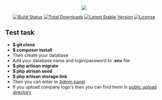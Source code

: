 <p align="center"><img src="https://laravel.com/assets/img/components/logo-laravel.svg"></p>

<p align="center">
<a href="https://travis-ci.org/laravel/framework"><img src="https://travis-ci.org/laravel/framework.svg" alt="Build Status"></a>
<a href="https://packagist.org/packages/laravel/framework"><img src="https://poser.pugx.org/laravel/framework/d/total.svg" alt="Total Downloads"></a>
<a href="https://packagist.org/packages/laravel/framework"><img src="https://poser.pugx.org/laravel/framework/v/stable.svg" alt="Latest Stable Version"></a>
<a href="https://packagist.org/packages/laravel/framework"><img src="https://poser.pugx.org/laravel/framework/license.svg" alt="License"></a>
</p>

## Test task


- **$ git clone**
- **$ composer install**
- Then create your database
- Add your database name and login/password to **.env** file 
- **$ php artisan migrate**
- **$ php atrisan seed**
- **$ php artisan storage:link**
- Then you can enter to [Admin panel](http://your_domain.local/admin/login) 
- If you upload company logo's then you can find them in [public upload directory](http://your_domain.local/storage/*.JPG)
